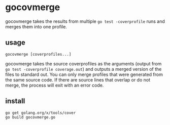 gocovmerge
==========

gocovmerge takes the results from multiple `go test -coverprofile` runs and
merges them into one profile.

usage
-----

    gocovmerge [coverprofiles...]

gocovmerge takes the source coverprofiles as the arguments (output from
`go test -coverprofile coverage.out`) and outputs a merged version of the
files to standard out. You can only merge profiles that were generated from the
same source code. If there are source lines that overlap or do not merge, the
process will exit with an error code.

install
-------

    go get golang.org/x/tools/cover
    go build gocovmerge.go

